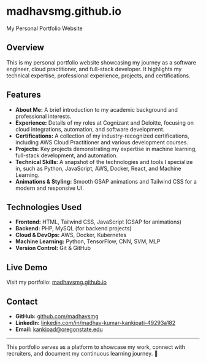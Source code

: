 # madhavsmg.github.io
My Personal Portfolio Website

## Overview

This is my personal portfolio website showcasing my journey as a software engineer, cloud practitioner, and full-stack developer. It highlights my technical expertise, professional experience, projects, and certifications.

## Features

- **About Me:** A brief introduction to my academic background and professional interests.
- **Experience:** Details of my roles at Cognizant and Deloitte, focusing on cloud integrations, automation, and software development.
- **Certifications:** A collection of my industry-recognized certifications, including AWS Cloud Practitioner and various development courses.
- **Projects:** Key projects demonstrating my expertise in machine learning, full-stack development, and automation.
- **Technical Skills:** A snapshot of the technologies and tools I specialize in, such as Python, JavaScript, AWS, Docker, React, and Machine Learning.
- **Animations & Styling:** Smooth GSAP animations and Tailwind CSS for a modern and responsive UI.

## Technologies Used

- **Frontend:** HTML, Tailwind CSS, JavaScript (GSAP for animations)
- **Backend:** PHP, MySQL (for backend projects)
- **Cloud & DevOps:** AWS, Docker, Kubernetes
- **Machine Learning:** Python, TensorFlow, CNN, SVM, MLP
- **Version Control:** Git & GitHub

## Live Demo

Visit my portfolio: [madhavsmg.github.io](https://madhavsmg.github.io/)

## Contact

- **GitHub:** [github.com/madhavsmg](https://github.com/madhavsmg)
- **LinkedIn:** [linkedin.com/in/madhav-kumar-kankipati-49293a182](https://www.linkedin.com/in/madhav-kumar-kankipati-49293a182/)
- **Email:** [kankipad@oregonstate.edu](mailto:kankipad@oregonstate.edu)

---

This portfolio serves as a platform to showcase my work, connect with recruiters, and document my continuous learning journey. 🚀
